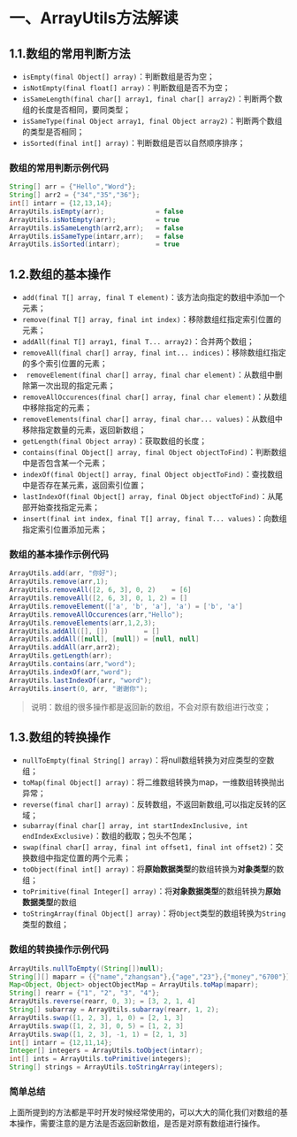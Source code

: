 # 一、ArrayUtils方法解读

## 1.1.数组的常用判断方法

* `isEmpty(final Object[] array)`：判断数组是否为空；
* `isNotEmpty(final float[] array)`：判断数组是否不为空；
* `isSameLength(final char[] array1, final char[] array2)`：判断两个数组的长度是否相同，要同类型；
* `isSameType(final Object array1, final Object array2)`：判断两个数组的类型是否相同；
* `isSorted(final int[] array)`：判断数组是否以自然顺序排序；

### 数组的常用判断示例代码

```java
String[] arr = {"Hello","Word"};
String[] arr2 = {"34","35","36"};
int[] intarr = {12,13,14};
ArrayUtils.isEmpty(arr);             = false
ArrayUtils.isNotEmpty(arr);          = true
ArrayUtils.isSameLength(arr2,arr);   = false
ArrayUtils.isSameType(intarr,arr);   = false
ArrayUtils.isSorted(intarr);         = true
```

## 1.2.数组的基本操作

* `add(final T[] array, final T element)`：该方法向指定的数组中添加一个元素；
* `remove(final T[] array, final int index)`：移除数组红指定索引位置的元素；
* `addAll(final T[] array1, final T... array2)`：合并两个数组；
* `removeAll(final char[] array, final int... indices)`：移除数组红指定的多个索引位置的元素；
* ` removeElement(final char[] array, final char element)`：从数组中删除第一次出现的指定元素；
* `removeAllOccurences(final char[] array, final char element)`：从数组中移除指定的元素；
* `removeElements(final char[] array, final char... values)`：从数组中移除指定数量的元素，返回新数组；
* `getLength(final Object array)`：获取数组的长度；
* `contains(final Object[] array, final Object objectToFind)`：判断数组中是否包含某一个元素；
* `indexOf(final Object[] array, final Object objectToFind)`：查找数组中是否存在某元素，返回索引位置；
* `lastIndexOf(final Object[] array, final Object objectToFind)`：从尾部开始查找指定元素；
* `insert(final int index, final T[] array, final T... values)`：向数组指定索引位置添加元素；

### 数组的基本操作示例代码

```java
ArrayUtils.add(arr, "你好");
ArrayUtils.remove(arr,1);
ArrayUtils.removeAll([2, 6, 3], 0, 2)    = [6]
ArrayUtils.removeAll([2, 6, 3], 0, 1, 2) = []
ArrayUtils.removeElement(['a', 'b', 'a'], 'a') = ['b', 'a']
ArrayUtils.removeAllOccurences(arr,"Hello");
ArrayUtils.removeElements(arr,1,2,3);
ArrayUtils.addAll([], [])         = []
ArrayUtils.addAll([null], [null]) = [null, null]
ArrayUtils.addAll(arr,arr2);
ArrayUtils.getLength(arr);
ArrayUtils.contains(arr,"word");
ArrayUtils.indexOf(arr,"word");
ArrayUtils.lastIndexOf(arr, "word");
ArrayUtils.insert(0, arr, "谢谢你");
```

> 说明：数组的很多操作都是返回新的数组，不会对原有数组进行改变；

## 1.3.数组的转换操作

* `nullToEmpty(final String[] array)`：将null数组转换为对应类型的空数组；
* `toMap(final Object[] array)`：将二维数组转换为map，一维数组转换抛出异常；
* `reverse(final char[] array)`：反转数组，不返回新数组,可以指定反转的区域；
* `subarray(final char[] array, int startIndexInclusive, int endIndexExclusive)`：数组的截取；包头不包尾；
* `swap(final char[] array, final int offset1, final int offset2)`：交换数组中指定位置的两个元素；
* `toObject(final int[] array)`：将**原始数据类型**的数组转换为**对象类型**的数组；
* `toPrimitive(final Integer[] array)`：将**对象数据类型**的数组转换为**原始数据类型**的数组
* `toStringArray(final Object[] array)`：将`Object`类型的数组转换为`String`类型的数组；

### 数组的转换操作示例代码

```java
ArrayUtils.nullToEmpty((String[])null);
String[][] maparr = {{"name","zhangsan"},{"age","23"},{"money","6700"}};
Map<Object, Object> objectObjectMap = ArrayUtils.toMap(maparr);
String[] rearr = {"1", "2", "3", "4"}; 
ArrayUtils.reverse(rearr, 0, 3); = [3, 2, 1, 4]
String[] subarray = ArrayUtils.subarray(rearr, 1, 2);
ArrayUtils.swap([1, 2, 3], 1, 0) = [2, 1, 3]
ArrayUtils.swap([1, 2, 3], 0, 5) = [1, 2, 3]
ArrayUtils.swap([1, 2, 3], -1, 1) = [2, 1, 3]
int[] intarr = {12,11,14};
Integer[] integers = ArrayUtils.toObject(intarr);
int[] ints = ArrayUtils.toPrimitive(integers);
String[] strings = ArrayUtils.toStringArray(integers);
```

### 简单总结

上面所提到的方法都是平时开发时候经常使用的，可以大大的简化我们对数组的基本操作，需要注意的是方法是否返回新数组，是否是对原有数组进行操作。



